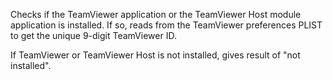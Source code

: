 Checks if the TeamViewer application or the TeamViewer Host module application is installed.  If so, reads from the TeamViewer preferences PLIST to get the unique 9-digit TeamViewer ID.

If TeamViewer or TeamViewer Host is not installed, gives result of "not installed".
